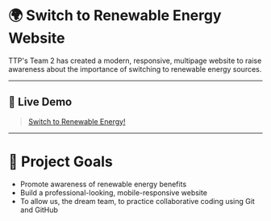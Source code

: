 # 🌍 Switch to Renewable Energy Website

TTP's Team 2 has created a modern, responsive, multipage website to raise awareness about the importance of switching to renewable energy sources.

---

## 🔗 Live Demo
> [Switch to Renewable Energy!](https://jeramyleon.github.io/assignment_1/)

---

# 🎯 Project Goals
- Promote awareness of renewable energy benefits
- Build a professional-looking, mobile-responsive website
- To allow us, the dream team, to practice collaborative coding using Git and GitHub
